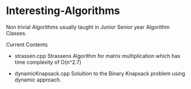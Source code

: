 Interesting-Algorithms
======================

Non trivial Algorithms usually taught in Junior Senior year Algorithm Classes.

Current Contents

* strassen.cpp
    Strassens Algorithm for matrix multiplication which has time complexity of O(n^2.7)
    
* dynamicKnapsack.cpp
    Soluition to the Binary Knapsack problem using dynamic approach.
